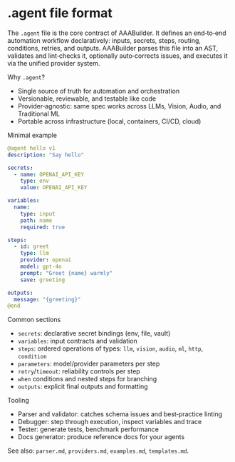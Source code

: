 .agent file format
===================

The `.agent` file is the core contract of AAABuilder. It defines an end‑to‑end automation workflow declaratively: inputs, secrets, steps, routing, conditions, retries, and outputs. AAABuilder parses this file into an AST, validates and lint‑checks it, optionally auto‑corrects issues, and executes it via the unified provider system.

Why `.agent`?
- Single source of truth for automation and orchestration
- Versionable, reviewable, and testable like code
- Provider‑agnostic: same spec works across LLMs, Vision, Audio, and Traditional ML
- Portable across infrastructure (local, containers, CI/CD, cloud)

Minimal example
```yaml
@agent hello v1
description: "Say hello"

secrets:
  - name: OPENAI_API_KEY
    type: env
    value: OPENAI_API_KEY

variables:
  name:
    type: input
    path: name
    required: true

steps:
  - id: greet
    type: llm
    provider: openai
    model: gpt-4o
    prompt: "Greet {name} warmly"
    save: greeting

outputs:
  message: "{greeting}"
@end
```

Common sections
- `secrets`: declarative secret bindings (env, file, vault)
- `variables`: input contracts and validation
- `steps`: ordered operations of types: `llm`, `vision`, `audio`, `ml`, `http`, `condition`
- `parameters`: model/provider parameters per step
- `retry`/`timeout`: reliability controls per step
- `when` conditions and nested steps for branching
- `outputs`: explicit final outputs and formatting

Tooling
- Parser and validator: catches schema issues and best‑practice linting
- Debugger: step through execution, inspect variables and trace
- Tester: generate tests, benchmark performance
- Docs generator: produce reference docs for your agents

See also: `parser.md`, `providers.md`, `examples.md`, `templates.md`.


